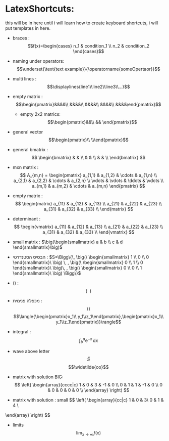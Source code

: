 # LatexShortcuts:
this will be in here until i will learn how to create keyboard shortcuts, i will put templates in here.

* braces : $$ֿf(x)=\begin{cases}
    n_1 & condition_1 \\
     n_2 & condition_2
  \end{cases}$$
* naming under operators: 
$$\underset{\text{text example}}{\operatorname{someOpertaor}}$$
* multi lines : 
	$$\displaylines{line1\\line2\\line3\\...}$$
* empty matrix :
  $$\begin{pmatrix}&&&&\\ &&&&\\ &&&&\\ &&&&\\ &&&&\end{pmatrix}$$
  * empty 2x2 matrics: 
    $$\begin{pmatrix}&&\\ && \end{pmatrix}$$
* general vector
$$\begin{pmatrix}\\ \\\end{pmatrix}$$
* general bmatrix : 
$$
	\begin{bmatrix} 
	 &  &  \\
	 &  & \\
	 &  & \\
	\end{bmatrix}
$$
* mxn matrix :
$$
A_{m,n} = 
\begin{pmatrix}
a_{1,1} & a_{1,2} & \cdots & a_{1,n} \\
a_{2,1} & a_{2,2} & \cdots & a_{2,n} \\
\vdots  & \vdots  & \ddots & \vdots  \\
a_{m,1} & a_{m,2} & \cdots & a_{m,n} 
\end{pmatrix}
$$

* empty matrix : 
$$
  \begin{matrix} 
   a_{11} & a_{12} & a_{13}  \\
   a_{21} & a_{22} & a_{23}  \\
   a_{31} & a_{32} & a_{33}  \\
   \end{matrix} 
$$

* determinant : 
$$
   \begin{vmatrix} 
   a_{11} & a_{12} & a_{13}  \\
   a_{21} & a_{22} & a_{23}  \\
   a_{31} & a_{32} & a_{33}  \\
   \end{vmatrix}
$$
* small matrix :
 $\big(\begin{smallmatrix} a & b \\ c & d \end{smallmatrix}\big)$


* הבסיס הסטנדרטי :
$S=\Bigg\{\, \big(\ \begin{smallmatrix} 1  \\ 0 \\ 0 \end{smallmatrix}\ \big) \, , \big(\ \begin{smallmatrix} 0  \\ 1 \\ 0 \end{smallmatrix}\ \big)\, , \big(\ \begin{smallmatrix} 0  \\ 0 \\ 1 \end{smallmatrix}\ \big) \Bigg\}$




 * () :  $$\big(\ \ \big)$$
* מכפלה פנימית :
$$\left\langle\right\rangle$$
$$\langle{\begin{pmatrix}x_1\\ y_1\\z_1\end{pmatrix},\begin{pmatrix}x_1\\ y_1\\z_1\end{pmatrix}}\rangle$$

* integral : 
$$\int_b^a \mathrm{e}^{-x}\,\mathrm{d}x$$


* wave above letter
$$\tilde{S}$$
$$\widetilde{oo}$$

* matrix with solution BIG:
$$
\left(
\begin{array}{cccc|c}
1 & 0 & 3 & -1 & 0 \\
0 & 1 & 1 & -1 & 0 \\
0 & 0 & 0 & 0 & 0 \\
\end{array}
\right)
$$
* matrix with solution : small 
$$
\left(
\begin{array}{cc|c}
1 & 0 & 3\\
0 & 1 & 4 \\

\end{array}
\right)
$$
* limits
$$ \lim_{x\to\infty} f(x)$$